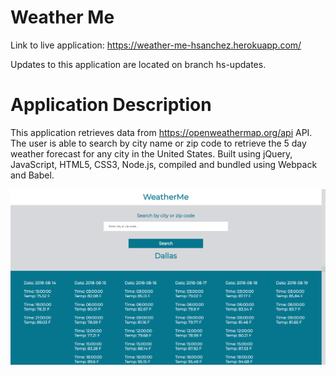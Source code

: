 # Weather Me

Link to live application: https://weather-me-hsanchez.herokuapp.com/

Updates to this application are located on branch hs-updates.


# Application Description


This application retrieves data from https://openweathermap.org/api API.  The user is able to search by city name or zip code to retrieve the 5 day weather forecast for any city in the United States.  Built using jQuery, JavaScript, HTML5, CSS3, Node.js, compiled and bundled using Webpack and Babel.

![Screenshot](./assets/screenshot.png)
